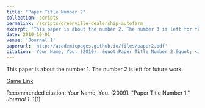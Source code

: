 ```yaml
---
title: "Paper Title Number 2"
collection: scripts
permalink: /scripts/greenville-dealership-autofarm
excerpt: 'This paper is about the number 2. The number 3 is left for future work.'
date: 2010-10-01
venue: 'Journal 1'
paperurl: 'http://academicpages.github.io/files/paper2.pdf'
citation: 'Your Name, You. (2010). &quot;Paper Title Number 2.&quot; <i>Journal 1</i>. 1(2).'
---
```

This paper is about the number 1. The number 2 is left for future work.

[Game Link](https://www.roblox.com/games/891852901/Greenville)

Recommended citation: Your Name, You. (2009). "Paper Title Number 1." <i>Journal 1</i>. 1(1).
